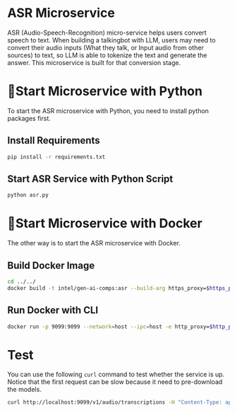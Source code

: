 
# ASR Microservice

ASR (Audio-Speech-Recognition) micro-service helps users convert speech to text. When building a talkingbot with LLM, users may need to convert their audio inputs (What they talk, or Input audio from other sources) to text, so LLM is able to tokenize the text and generate the answer. This microservice is built for that conversion stage.

# 🚀Start Microservice with Python

To start the ASR microservice with Python, you need to install python packages first.

## Install Requirements

```bash
pip install -r requirements.txt
```

## Start ASR Service with Python Script

```bash
python asr.py
```

# 🚀Start Microservice with Docker

The other way is to start the ASR microservice with Docker.


## Build Docker Image

```bash
cd ../../
docker build -t intel/gen-ai-comps:asr --build-arg https_proxy=$https_proxy --build-arg http_proxy=$http_proxy -f comps/asr/Dockerfile .
```

## Run Docker with CLI

```bash
docker run -p 9099:9099 --network=host --ipc=host -e http_proxy=$http_proxy -e https_proxy=$https_proxy intel/gen-ai-comps:asr
```


# Test

You can use the following `curl` command to test whether the service is up. Notice that the first request can be slow because it need to pre-download the models.

```bash
curl http://localhost:9099/v1/audio/transcriptions -H "Content-Type: application/json" -d '{"url": "https://github.com/intel/intel-extension-for-transformers/raw/main/intel_extension_for_transformers/neural_chat/assets/audio/sample_2.wav"}'
```
